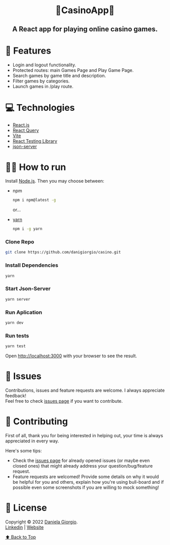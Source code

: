 <h1 align="center">🎲CasinoApp🎲</h1>

## <p align="center">A React app for playing online casino games.</p>

# :rocket: Features

- Login and logout functionality.
- Protected routes: main Games Page and Play Game Page.
- Search games by game title and description.
- Filter games by categories.
- Launch games in /play route.

# :computer: Technologies

- [React.js](https://reactjs.org)
- [React Query](https://react-query.tanstack.com)
- [Vite](https://vitejs.dev)
- [React Testing Library](https://testing-library.com)
- [json-server](https://github.com/typicode/json-server)

# :construction_worker_woman: How to run

Install [Node.js](https://nodejs.org/en/download/). Then you may choose between:

- npm

  ```sh
  npm i npm@latest -g
  ```

  or...

- [yarn](https://classic.yarnpkg.com/lang/en/docs/install)
  ```sh
  npm i -g yarn 
  ```

### Clone Repo

```bash
git clone https://github.com/danigiorgio/casino.git
```

### Install Dependencies

```bash
yarn
```

### Start Json-Server

```bash
yarn server
```

### Run Aplication

```bash
yarn dev
```

### Run tests

```bash
yarn test
```

Open [http://localhost:3000](http://localhost:3000) with your browser to see the result.

# :bug: Issues

Contributions, issues and feature requests are welcome. I always appreciate feedback! <br />
Feel free to check [issues page](https://github.com/danigiorgio/casino/issues) if you want to contribute.<br />

# :handshake: Contributing

First of all, thank you for being interested in helping out, your time is always appreciated in every way.

Here's some tips:

- Check the [issues page](https://github.com/danigiorgio/casino/issues) for already opened issues (or maybe even closed ones) that might already address your question/bug/feature request.
- Feature requests are welcomed! Provide some details on why it would be helpful for you and others, explain how you're using bull-board and if possible even some screenshots if you are willing to mock something!

# :closed_book: License

Copyright © 2022 [Daniela Giorgio](https://github.com/danigiorgio).<br />
[Linkedin](https://linkedin.com/in/danielagiorgio) |
[Website](https://danielagiorgio.com)

[⬆ Back to Top](#computer-technologies)
